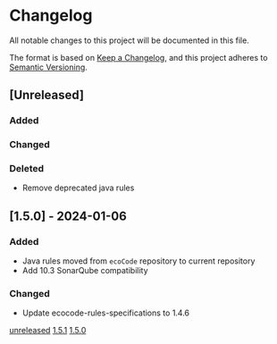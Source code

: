 # Changelog

All notable changes to this project will be documented in this file.

The format is based on [Keep a Changelog](https://keepachangelog.com/en/1.0.0/),
and this project adheres to [Semantic Versioning](https://semver.org/spec/v2.0.0.html).

## [Unreleased]

### Added

### Changed

### Deleted

- Remove deprecated java rules

## [1.5.0] - 2024-01-06

### Added

- Java rules moved from `ecoCode` repository to current repository
- Add 10.3 SonarQube compatibility

### Changed

- Update ecocode-rules-specifications to 1.4.6

[unreleased](https://github.com/green-code-initiative/ecoCode-java/compare/v1.5.1...HEAD)
[1.5.1](https://github.com/green-code-initiative/ecoCode-java/compare/v1.5.0...1.5.1)
[1.5.0](https://github.com/green-code-initiative/ecoCode-java/releases/tag/1.5.0)
